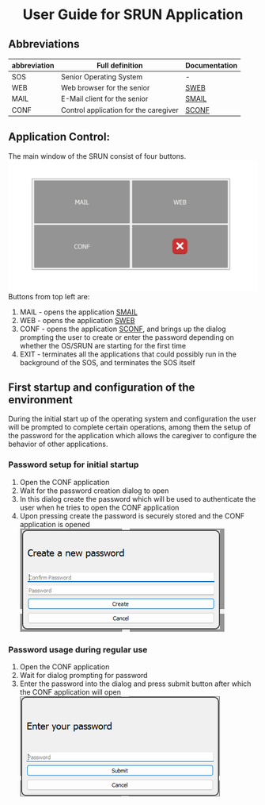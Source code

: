 # <p align="center">User Guide for SRUN Application</p>
## Abbreviations
| abbreviation | Full definition | Documentation                                |
|------------| --------------- |----------------------------------------------|
| SOS        | Senior Operating System | -                                            |
| WEB        | Web browser for the senior | [SWEB](../../sweb/docs/sweb_manual_en.md)    |
| MAIL       | E-Mail client for the senior | [SMAIL](../../smail/docs/smail_manual_en.md) |
| CONF       | Control application for the caregiver | [SCONF](../../sconf/docs/sconf_manual_en.md) |
## Application Control:
The main window of the SRUN consist of four buttons.
![Main screen](../screens/srun_screen_1.png)
Buttons from top left are:
1. MAIL - opens the application [SMAIL](../../smail/docs/smail_manual_en.md)
2. WEB - opens the application [SWEB](../../sweb/docs/sweb_manual_en.md)
3. CONF - opens the application [SCONF](../../sconf/docs/sconf_manual_en.md), and brings up the dialog prompting the user to create or enter the password depending on whether the OS/SRUN are starting for the first time
4. EXIT - terminates all the applications that could possibly run in the background of the SOS, and terminates the SOS itself
## First startup and configuration of the environment
During the initial start up of the operating system and configuration the user will be prompted to complete certain operations,
among them the setup of the password for the application which allows the caregiver to configure the behavior of other applications.
### Password setup for initial startup
1. Open the CONF application
2. Wait for the password creation dialog to open
3. In this dialog create the password which will be used to authenticate the user when he tries to open the CONF application
4. Upon pressing create the password is securely stored and the CONF application is opened
![Password creation dialog](../screens/srun_dialog_1.png)
### Password usage during regular use
1. Open the CONF application
2. Wait for dialog prompting for password
3. Enter the password into the dialog and press submit button after which the CONF application will open
![Password input dialog](../screens/srun_dialog_2.png)